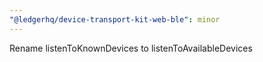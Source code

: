 ```yaml
---
"@ledgerhq/device-transport-kit-web-ble": minor
---
```


Rename listenToKnownDevices to listenToAvailableDevices
